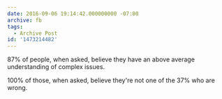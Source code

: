 ```yaml
---
date: 2016-09-06 19:14:42.000000000 -07:00
archive: fb
tags: 
  - Archive Post
id: '1473214482'
---
```


87% of people, when asked, believe they have an above average understanding of complex issues.

100% of those, when asked, believe they're not one of the 37% who are wrong.

